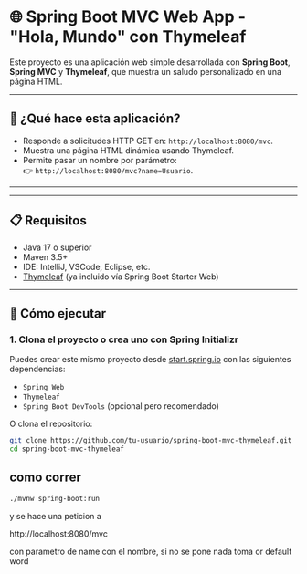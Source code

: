 # 🌐 Spring Boot MVC Web App - "Hola, Mundo" con Thymeleaf

Este proyecto es una aplicación web simple desarrollada con **Spring Boot**, **Spring MVC** y **Thymeleaf**, que muestra un saludo personalizado en una página HTML.

---

## 📌 ¿Qué hace esta aplicación?

- Responde a solicitudes HTTP GET en: `http://localhost:8080/mvc`.
- Muestra una página HTML dinámica usando Thymeleaf.
- Permite pasar un nombre por parámetro:  
  👉 `http://localhost:8080/mvc?name=Usuario`.

---

---

## 📋 Requisitos

- Java 17 o superior
- Maven 3.5+
- IDE: IntelliJ, VSCode, Eclipse, etc.
- [Thymeleaf](https://www.thymeleaf.org/) (ya incluido vía Spring Boot Starter Web)

---

## 🚀 Cómo ejecutar

### 1. Clona el proyecto o crea uno con Spring Initializr

Puedes crear este mismo proyecto desde [start.spring.io](https://start.spring.io) con las siguientes dependencias:

- `Spring Web`
- `Thymeleaf`
- `Spring Boot DevTools` (opcional pero recomendado)

O clona el repositorio:

```bash
git clone https://github.com/tu-usuario/spring-boot-mvc-thymeleaf.git
cd spring-boot-mvc-thymeleaf
```


## como correr

```bash
./mvnw spring-boot:run
```
y se hace una peticion a 

http://localhost:8080/mvc

con parametro de name con el nombre, si no se pone nada toma or default word
